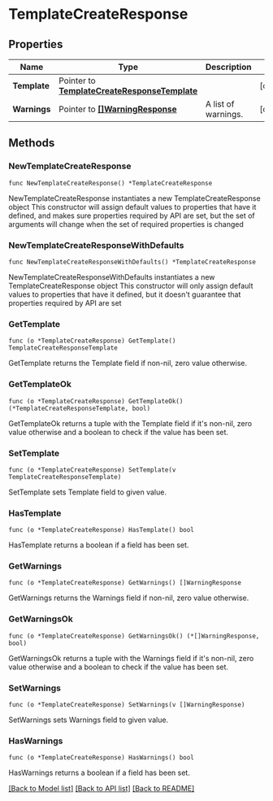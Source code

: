 # TemplateCreateResponse

## Properties

Name | Type | Description | Notes
------------ | ------------- | ------------- | -------------
**Template** | Pointer to [**TemplateCreateResponseTemplate**](TemplateCreateResponseTemplate.md) |  | [optional] 
**Warnings** | Pointer to [**[]WarningResponse**](WarningResponse.md) | A list of warnings. | [optional] 

## Methods

### NewTemplateCreateResponse

`func NewTemplateCreateResponse() *TemplateCreateResponse`

NewTemplateCreateResponse instantiates a new TemplateCreateResponse object
This constructor will assign default values to properties that have it defined,
and makes sure properties required by API are set, but the set of arguments
will change when the set of required properties is changed

### NewTemplateCreateResponseWithDefaults

`func NewTemplateCreateResponseWithDefaults() *TemplateCreateResponse`

NewTemplateCreateResponseWithDefaults instantiates a new TemplateCreateResponse object
This constructor will only assign default values to properties that have it defined,
but it doesn't guarantee that properties required by API are set

### GetTemplate

`func (o *TemplateCreateResponse) GetTemplate() TemplateCreateResponseTemplate`

GetTemplate returns the Template field if non-nil, zero value otherwise.

### GetTemplateOk

`func (o *TemplateCreateResponse) GetTemplateOk() (*TemplateCreateResponseTemplate, bool)`

GetTemplateOk returns a tuple with the Template field if it's non-nil, zero value otherwise
and a boolean to check if the value has been set.

### SetTemplate

`func (o *TemplateCreateResponse) SetTemplate(v TemplateCreateResponseTemplate)`

SetTemplate sets Template field to given value.

### HasTemplate

`func (o *TemplateCreateResponse) HasTemplate() bool`

HasTemplate returns a boolean if a field has been set.

### GetWarnings

`func (o *TemplateCreateResponse) GetWarnings() []WarningResponse`

GetWarnings returns the Warnings field if non-nil, zero value otherwise.

### GetWarningsOk

`func (o *TemplateCreateResponse) GetWarningsOk() (*[]WarningResponse, bool)`

GetWarningsOk returns a tuple with the Warnings field if it's non-nil, zero value otherwise
and a boolean to check if the value has been set.

### SetWarnings

`func (o *TemplateCreateResponse) SetWarnings(v []WarningResponse)`

SetWarnings sets Warnings field to given value.

### HasWarnings

`func (o *TemplateCreateResponse) HasWarnings() bool`

HasWarnings returns a boolean if a field has been set.


[[Back to Model list]](../README.md#documentation-for-models) [[Back to API list]](../README.md#documentation-for-api-endpoints) [[Back to README]](../README.md)


